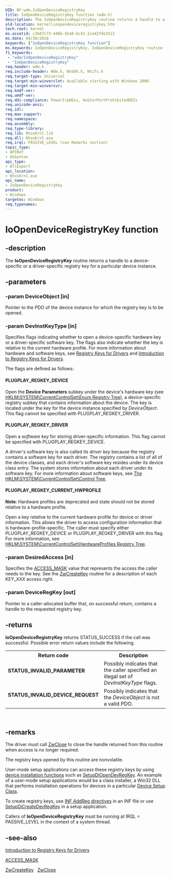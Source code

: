 ```yaml
---
UID: NF:wdm.IoOpenDeviceRegistryKey
title: IoOpenDeviceRegistryKey function (wdm.h)
description: The IoOpenDeviceRegistryKey routine returns a handle to a device-specific or a driver-specific registry key for a particular device instance.
old-location: kernel\ioopendeviceregistrykey.htm
tech.root: kernel
ms.assetid: c3b67c73-446b-42a8-bc41-2ca42fde3513
ms.date: 04/30/2018
keywords: ["IoOpenDeviceRegistryKey function"]
ms.keywords: IoOpenDeviceRegistryKey, IoOpenDeviceRegistryKey routine [Kernel-Mode Driver Architecture], k104_7b6ab819-56e3-4d4a-956a-51e4a83300f0.xml, kernel.ioopendeviceregistrykey, wdm/IoOpenDeviceRegistryKey
f1_keywords:
 - "wdm/IoOpenDeviceRegistryKey"
 - "IoOpenDeviceRegistryKey"
req.header: wdm.h
req.include-header: Wdm.h, Ntddk.h, Ntifs.h
req.target-type: Universal
req.target-min-winverclnt: Available starting with Windows 2000.
req.target-min-winversvr: 
req.kmdf-ver: 
req.umdf-ver: 
req.ddi-compliance: PowerIrpDDis, HwStorPortProhibitedDDIs
req.unicode-ansi: 
req.idl: 
req.max-support: 
req.namespace: 
req.assembly: 
req.type-library: 
req.lib: NtosKrnl.lib
req.dll: NtosKrnl.exe
req.irql: PASSIVE_LEVEL (see Remarks section)
topic_type:
- APIRef
- kbSyntax
api_type:
- DllExport
api_location:
- NtosKrnl.exe
api_name:
- IoOpenDeviceRegistryKey
product:
- Windows
targetos: Windows
req.typenames: 
---
```


# IoOpenDeviceRegistryKey function


## -description


The <b>IoOpenDeviceRegistryKey</b> routine returns a handle to a device-specific or a driver-specific registry key for a particular device instance. 


## -parameters




### -param DeviceObject [in]

Pointer to the PDO of the device instance for which the registry key is to be opened.


### -param DevInstKeyType [in]

Specifies flags indicating whether to open a device-specific hardware key or a driver-specific software key. The flags also indicate whether the key is relative to the current hardware profile. For more information about hardware and software keys, see [Registry Keys for Drivers](https://docs.microsoft.com/windows-hardware/drivers/install/overview-of-registry-trees-and-keys) and [Introduction to Registry Keys for Drivers](https://docs.microsoft.com/windows-hardware/drivers/wdf/introduction-to-registry-keys-for-drivers).

The flags are defined as follows:





#### PLUGPLAY_REGKEY_DEVICE

Open the <b>Device Parameters</b> subkey under the device's hardware key (see [HKLM\SYSTEM\CurrentControlSet\Enum Registry Tree](https://docs.microsoft.com/windows-hardware/drivers/install/hklm-system-currentcontrolset-enum-registry-tree)), a device-specific registry subkey that contains information about the device. The key is located under the key for the device instance specified by *DeviceObject*. This flag cannot be specified with PLUGPLAY_REGKEY_DRIVER.





#### PLUGPLAY_REGKEY_DRIVER

Open a *software key* for storing driver-specific information. This flag cannot be specified with PLUGPLAY_REGKEY_DEVICE.

A driver's software key is also called its *driver key* because the registry contains a software key for each driver. The registry contains a list of all of the device classes, and each driver's software key resides under its device class entry. The system stores information about each driver under its software key. For more information about software keys, see [The HKLM\SYSTEM\CurrentControlSet\Control Tree](https://docs.microsoft.com/windows-hardware/drivers/install/hklm-system-currentcontrolset-control-registry-tree).

#### PLUGPLAY_REGKEY_CURRENT_HWPROFILE

**Note**: Hardware profiles are deprecated and state should not be stored relative to a hardware profile.

Open a key relative to the current hardware profile for device or driver information. This allows the driver to access configuration information that is hardware-profile-specific. The caller must specify either PLUGPLAY_REGKEY_DEVICE or PLUGPLAY_REGKEY_DRIVER with this flag. For more information, see [HKLM\SYSTEM\CurrentControlSet\HardwareProfiles Registry Tree](https://docs.microsoft.com/windows-hardware/drivers/install/hklm-system-currentcontrolset-hardwareprofiles-registry-tree).


### -param DesiredAccess [in]

Specifies the [ACCESS_MASK](https://docs.microsoft.com/windows-hardware/drivers/kernel/access-mask) value that represents the access the caller needs to the key. See the [ZwCreateKey](https://docs.microsoft.com/windows-hardware/drivers/ddi/wdm/nf-wdm-zwcreatekey) routine for a description of each KEY_*XXX* access right.


### -param DeviceRegKey [out]

Pointer to a caller-allocated buffer that, on successful return, contains a handle to the requested registry key. 


## -returns

**IoOpenDeviceRegistryKey** returns STATUS_SUCCESS if the call was successful. Possible error return values include the following.

<table>
<tr>
<th>Return code</th>
<th>Description</th>
</tr>
<tr>
<td width="40%">
<dl>
<dt><b>STATUS_INVALID_PARAMETER</b></dt>
</dl>
</td>
<td width="60%">
Possibly indicates that the caller specified an illegal set of <i>DevInstKeyType</i> flags.

</td>
</tr>
<tr>
<td width="40%">
<dl>
<dt><b>STATUS_INVALID_DEVICE_REQUEST</b></dt>
</dl>
</td>
<td width="60%">
Possibly indicates that the <i>DeviceObject</i> is not a valid PDO.

</td>
</tr>
</table>
 




## -remarks



The driver must call [ZwClose](https://docs.microsoft.com/windows-hardware/drivers/ddi/wdm/nf-wdm-zwclose) to close the handle returned from this routine when access is no longer required.

The registry keys opened by this routine are nonvolatile.

User-mode setup applications can access these registry keys by using [device installation functions](https://docs.microsoft.com/windows-hardware/drivers/install/using-device-installation-functions) such as [SetupDiOpenDevRegKey](https://docs.microsoft.com/windows/desktop/api/setupapi/nf-setupapi-setupdiopendevregkey). An example of a user-mode setup applications would be a class installer, a Win32 DLL that performs installation operations for devices in a particular [Device Setup Class](https://docs.microsoft.com/windows-hardware/drivers/install/overview-of-device-setup-classes).

To create registry keys, use <a href="https://docs.microsoft.com/windows-hardware/drivers/install/inf-addreg-directive">INF AddReg directives</a> in an INF file or use [SetupDiCreateDevRegKey](https://docs.microsoft.com/windows/desktop/api/setupapi/nf-setupapi-setupdicreatedevregkeya) in a setup application.

Callers of **IoOpenDeviceRegistryKey** must be running at IRQL = PASSIVE_LEVEL in the context of a system thread. 




## -see-also

[Introduction to Registry Keys for Drivers](https://docs.microsoft.com/windows-hardware/drivers/wdf/introduction-to-registry-keys-for-drivers)

[ACCESS_MASK](https://docs.microsoft.com/windows-hardware/drivers/kernel/access-mask)

[ZwCreateKey](https://docs.microsoft.com/windows-hardware/drivers/ddi/wdm/nf-wdm-zwcreatekey)
 
[ZwClose](https://docs.microsoft.com/windows-hardware/drivers/ddi/wdm/nf-wdm-zwclose)
 

